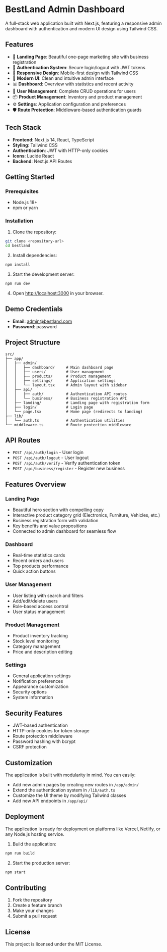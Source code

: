 # BestLand Admin Dashboard

A full-stack web application built with Next.js, featuring a responsive admin dashboard with authentication and modern UI design using Tailwind CSS.

## Features

- 🎯 **Landing Page**: Beautiful one-page marketing site with business registration
- 🔐 **Authentication System**: Secure login/logout with JWT tokens
- 📱 **Responsive Design**: Mobile-first design with Tailwind CSS
- 🎨 **Modern UI**: Clean and intuitive admin interface
- 📊 **Dashboard**: Overview with statistics and recent activity
- 👥 **User Management**: Complete CRUD operations for users
- 📦 **Product Management**: Inventory and product management
- ⚙️ **Settings**: Application configuration and preferences
- 🛡️ **Route Protection**: Middleware-based authentication guards

## Tech Stack

- **Frontend**: Next.js 14, React, TypeScript
- **Styling**: Tailwind CSS
- **Authentication**: JWT with HTTP-only cookies
- **Icons**: Lucide React
- **Backend**: Next.js API Routes

## Getting Started

### Prerequisites

- Node.js 18+ 
- npm or yarn

### Installation

1. Clone the repository:
```bash
git clone <repository-url>
cd bestland
```

2. Install dependencies:
```bash
npm install
```

3. Start the development server:
```bash
npm run dev
```

4. Open [http://localhost:3000](http://localhost:3000) in your browser.

## Demo Credentials

- **Email**: admin@bestland.com
- **Password**: password

## Project Structure

```
src/
├── app/
│   ├── admin/
│   │   ├── dashboard/     # Main dashboard page
│   │   ├── users/         # User management
│   │   ├── products/      # Product management
│   │   ├── settings/      # Application settings
│   │   └── layout.tsx     # Admin layout with sidebar
│   ├── api/
│   │   ├── auth/          # Authentication API routes
│   │   └── business/      # Business registration API
│   ├── landing/           # Landing page with registration form
│   ├── login/             # Login page
│   └── page.tsx           # Home page (redirects to landing)
├── lib/
│   └── auth.ts            # Authentication utilities
└── middleware.ts          # Route protection middleware
```

## API Routes

- `POST /api/auth/login` - User login
- `POST /api/auth/logout` - User logout
- `POST /api/auth/verify` - Verify authentication token
- `POST /api/business/register` - Register new business

## Features Overview

### Landing Page
- Beautiful hero section with compelling copy
- Interactive product category grid (Electronics, Furniture, Vehicles, etc.)
- Business registration form with validation
- Key benefits and value propositions
- Connected to admin dashboard for seamless flow

### Dashboard
- Real-time statistics cards
- Recent orders and users
- Top products performance
- Quick action buttons

### User Management
- User listing with search and filters
- Add/edit/delete users
- Role-based access control
- User status management

### Product Management
- Product inventory tracking
- Stock level monitoring
- Category management
- Price and description editing

### Settings
- General application settings
- Notification preferences
- Appearance customization
- Security options
- System information

## Security Features

- JWT-based authentication
- HTTP-only cookies for token storage
- Route protection middleware
- Password hashing with bcrypt
- CSRF protection

## Customization

The application is built with modularity in mind. You can easily:

- Add new admin pages by creating new routes in `/app/admin/`
- Extend the authentication system in `/lib/auth.ts`
- Customize the UI theme by modifying Tailwind classes
- Add new API endpoints in `/app/api/`

## Deployment

The application is ready for deployment on platforms like Vercel, Netlify, or any Node.js hosting service.

1. Build the application:
```bash
npm run build
```

2. Start the production server:
```bash
npm start
```

## Contributing

1. Fork the repository
2. Create a feature branch
3. Make your changes
4. Submit a pull request

## License

This project is licensed under the MIT License.
